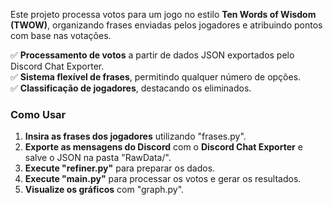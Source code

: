Este projeto processa votos para um jogo no estilo **Ten Words of Wisdom (TWOW)**, organizando frases enviadas pelos jogadores e atribuindo pontos com base nas votações.  

✅ **Processamento de votos** a partir de dados JSON exportados pelo Discord Chat Exporter.  
✅ **Sistema flexível de frases**, permitindo qualquer número de opções.  
✅ **Classificação de jogadores**, destacando os eliminados.  

### Como Usar  
1. **Insira as frases dos jogadores** utilizando "frases.py".  
2. **Exporte as mensagens do Discord** com o **Discord Chat Exporter** e salve o JSON na pasta "RawData/".  
3. **Execute "refiner.py"** para preparar os dados.  
4. **Execute "main.py"** para processar os votos e gerar os resultados.  
5. **Visualize os gráficos** com "graph.py".  
